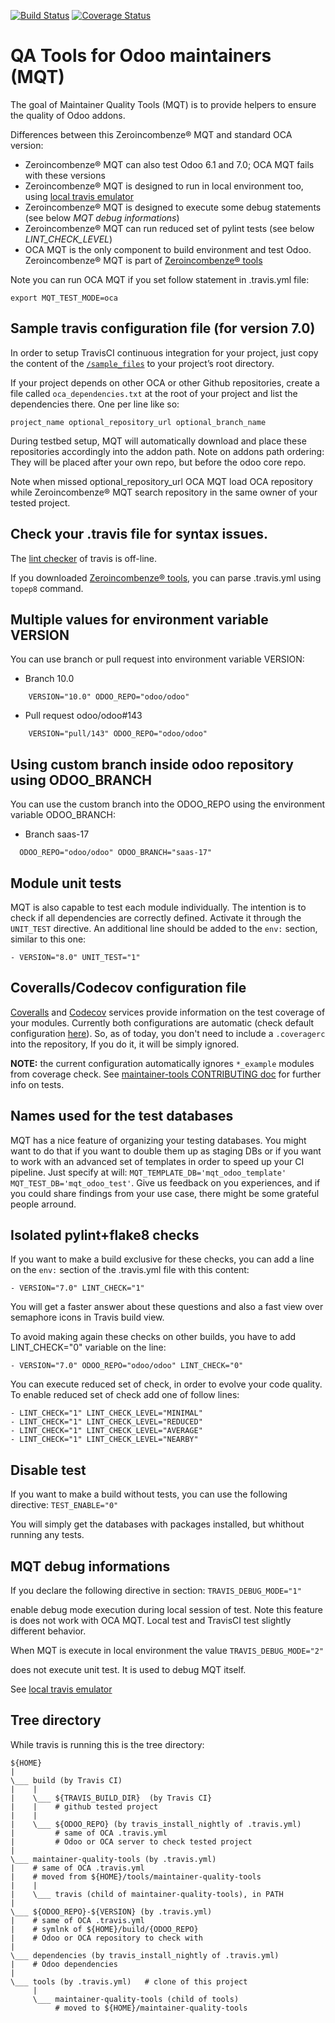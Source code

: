[![Build Status](https://travis-ci.org/OCA/maintainer-quality-tools.svg)](https://travis-ci.org/OCA/maintainer-quality-tools)
[![Coverage Status](https://coveralls.io/repos/OCA/maintainer-quality-tools/badge.svg)](https://coveralls.io/r/OCA/maintainer-quality-tools)

QA Tools for Odoo maintainers (MQT)
===================================

The goal of Maintainer Quality Tools (MQT) is to provide helpers to ensure the quality of Odoo addons.

Differences between this Zeroincombenze® MQT and standard OCA version:

* Zeroincombenze® MQT can also test Odoo 6.1 and 7.0; OCA MQT fails with these versions
* Zeroincombenze® MQT is designed to run in local environment too, using [local travis emulator](https://github.com/zeroincombenze/tools/tree/master/travis_emulator)
* Zeroincombenze® MQT is designed to execute some debug statements (see below *MQT debug informations*)
* Zeroincombenze® MQT can run reduced set of pylint tests (see below *LINT_CHECK_LEVEL*)
* OCA MQT is the only component to build environment and test Odoo. Zeroincombenze® MQT is part of [Zeroincombenze® tools](https://github.com/zeroincombenze/tools)

Note you can run OCA MQT if you set follow statement in .travis.yml file:

    export MQT_TEST_MODE=oca


Sample travis configuration file (for version 7.0)
--------------------------------------------------

In order to setup TravisCI continuous integration for your project, just copy the
content of the [`/sample_files`](https://github.com/zeroincombenze/tools/tree/master/maintainer-quality-tools/sample_files)
to your project’s root directory.

If your project depends on other OCA or other Github repositories, create a file called `oca_dependencies.txt` at the root of your project and list the dependencies there. One per line like so:

    project_name optional_repository_url optional_branch_name

During testbed setup, MQT will automatically download and place these repositories accordingly into the addon path.
Note on addons path ordering: They will be placed after your own repo, but before the odoo core repo.

Note when missed optional_repository_url OCA MQT load OCA repository while Zeroincombenze® MQT search repository in the same owner of your tested project.


Check your .travis file for syntax issues.
------------------------------------------

The [lint checker](http://lint.travis-ci.org/) of travis is off-line.

If you downloaded [Zeroincombenze® tools](https://github.com/zeroincombenze/tools), you can parse .travis.yml using `topep8` command.


Multiple values for environment variable VERSION
------------------------------------------------

You can use branch or pull request into environment variable VERSION:

- Branch 10.0
```
    VERSION="10.0" ODOO_REPO="odoo/odoo"
```

- Pull request odoo/odoo#143
```
    VERSION="pull/143" ODOO_REPO="odoo/odoo"
```


Using custom branch inside odoo repository using ODOO_BRANCH
------------------------------------------------------------

You can use the custom branch into the ODOO_REPO using the environment variable ODOO_BRANCH:


- Branch saas-17
```
  ODOO_REPO="odoo/odoo" ODOO_BRANCH="saas-17"
```

Module unit tests
-----------------

MQT is also capable to test each module individually.
The intention is to check if all dependencies are correctly defined.
Activate it through the `UNIT_TEST` directive.
An additional line should be added to the `env:` section,
similar to this one:

    - VERSION="8.0" UNIT_TEST="1"


Coveralls/Codecov configuration file
------------------------------------

[Coveralls](https://coveralls.io/) and [Codecov](https://codecov.io/) services provide information on the test coverage of your modules.
Currently both configurations are automatic (check default configuration [here](cfg/.coveragerc)).
So, as of today, you don't need to include a `.coveragerc` into the repository,
If you do it, it will be simply ignored.

**NOTE:** the current configuration automatically ignores `*_example` modules
from coverage check.
See [maintainer-tools CONTRIBUTING doc](https://github.com/OCA/maintainer-tools/blob/master/CONTRIBUTING.md#tests) for further info on tests.


Names used for the test databases
---------------------------------

MQT has a nice feature of organizing your testing databases.
You might want to do that if you want to double them up as 
staging DBs or if you want to work with an advanced set of
templates in order to speed up your CI pipeline.
Just specify at will:
`MQT_TEMPLATE_DB='mqt_odoo_template' MQT_TEST_DB='mqt_odoo_test'`.
Give us feedback on you experiences, and if you could share findings
from your use case, there might be some grateful people arround.


Isolated pylint+flake8 checks
-----------------------------
If you want to make a build exclusive for these checks, you can add a line
on the `env:` section of the .travis.yml file with this content:

    - VERSION="7.0" LINT_CHECK="1"

You will get a faster answer about these questions and also a fast view over
semaphore icons in Travis build view.

To avoid making again these checks on other builds, you have to add
LINT_CHECK="0" variable on the line:

    - VERSION="7.0" ODOO_REPO="odoo/odoo" LINT_CHECK="0"

You can execute reduced set of check, in order to evolve your code quality.
To enable reduced set of check add one of follow lines:

    - LINT_CHECK="1" LINT_CHECK_LEVEL="MINIMAL"
    - LINT_CHECK="1" LINT_CHECK_LEVEL="REDUCED"
    - LINT_CHECK="1" LINT_CHECK_LEVEL="AVERAGE"
    - LINT_CHECK="1" LINT_CHECK_LEVEL="NEARBY"


Disable test
------------
If you want to make a build without tests, you can use the following directive:
`TEST_ENABLE="0"`

You will simply get the databases with packages installed, 
but whithout running any tests.


MQT debug informations
----------------------

If you declare the following directive in <env global> section:
`TRAVIS_DEBUG_MODE="1"`

enable debug mode execution during local session of test.
Note this feature is does not work with OCA MQT. Local test and TravisCI test slightly different behavior.

When MQT is execute in local environment the value
`TRAVIS_DEBUG_MODE="2"`

does not execute unit test. It is used to debug MQT itself.

See [local travis emulator](https://github.com/zeroincombenze/tools/tree/master/travis_emulator)


Tree directory
--------------

While travis is running this is the tree directory:

    ${HOME}
    |
    \___ build (by Travis CI)
    |    |
    |    \___ ${TRAVIS_BUILD_DIR}  (by Travis CI}
    |    |    # github tested project
    |    |
    |    \___ ${ODOO_REPO} (by travis_install_nightly of .travis.yml)
    |         # same of OCA .travis.yml
    |         # Odoo or OCA server to check tested project
    |
    \___ maintainer-quality-tools (by .travis.yml)
    |    # same of OCA .travis.yml
    |    # moved from ${HOME}/tools/maintainer-quality-tools
    |    |
    |    \___ travis (child of maintainer-quality-tools), in PATH
    |
    \___ ${ODOO_REPO}-${VERSION} (by .travis.yml)
    |    # same of OCA .travis.yml
    |    # symlnk of ${HOME}/build/{ODOO_REPO}
    |    # Odoo or OCA repository to check with
    |
    \___ dependencies (by travis_install_nightly of .travis.yml)
    |    # Odoo dependencies
    |
    \___ tools (by .travis.yml)   # clone of this project
         |
         \___ maintainer-quality-tools (child of tools)
              # moved to ${HOME}/maintainer-quality-tools 
